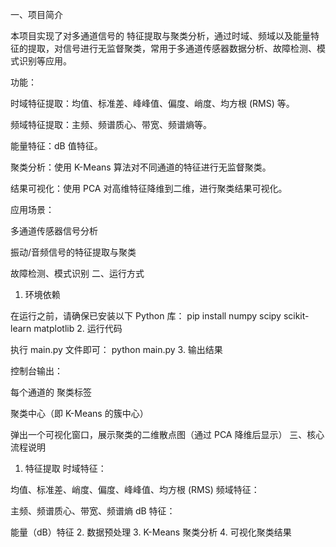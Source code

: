 
一、项目简介

本项目实现了对多通道信号的 特征提取与聚类分析，通过时域、频域以及能量特征的提取，对信号进行无监督聚类，常用于多通道传感器数据分析、故障检测、模式识别等应用。

功能：

时域特征提取：均值、标准差、峰峰值、偏度、峭度、均方根 (RMS) 等。

频域特征提取：主频、频谱质心、带宽、频谱熵等。

能量特征：dB 值特征。

聚类分析：使用 K-Means 算法对不同通道的特征进行无监督聚类。

结果可视化：使用 PCA 对高维特征降维到二维，进行聚类结果可视化。

应用场景：

多通道传感器信号分析

振动/音频信号的特征提取与聚类

故障检测、模式识别
二、运行方式
1. 环境依赖

在运行之前，请确保已安装以下 Python 库：
pip install numpy scipy scikit-learn matplotlib
2. 运行代码

执行 main.py 文件即可：
python main.py
3. 输出结果

控制台输出：

每个通道的 聚类标签

聚类中心（即 K-Means 的簇中心）

弹出一个可视化窗口，展示聚类的二维散点图（通过 PCA 降维后显示）
三、核心流程说明
1. 特征提取
时域特征：

均值、标准差、峭度、偏度、峰峰值、均方根 (RMS)
频域特征：

主频、频谱质心、带宽、频谱熵
dB 特征：

能量（dB）特征
2. 数据预处理
3. K-Means 聚类分析
4. 可视化聚类结果
